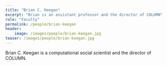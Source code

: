 ```yaml
---
title: "Brian C. Keegan"
excerpt: "Brian is an assistant professor and the director of COLUMN"
role: "Faculty"
permalink: /people/brian-keegan
header:
	image: /images/people/brian-keegan.jpg
teaser: /images/people/brian-keegan.jpg
---
```


Brian C. Keegan is a computational social scientist and the director of COLUMN.
